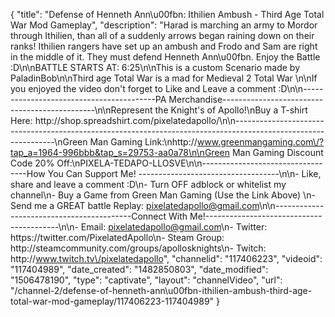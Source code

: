 {
    "title": "Defense of Henneth Ann\u00fbn: Ithilien Ambush - Third Age Total War Mod Gameplay",
    "description": "Harad is marching an army to Mordor through Ithilien, than all of a suddenly arrows began raining down on their ranks!  Ithilien rangers have set up an ambush and Frodo and Sam are right in the middle of it.  They must defend Henneth Ann\u00fbn.  Enjoy the Battle :D\n\nBATTLE STARTS AT: 6:25\n\nThis is a custom Scenario made by PaladinBob\n\nThird age Total War is a mad for Medieval 2 Total War \n\nIf you enjoyed the video don't forget to Like and Leave a comment :D\n\n-----------------------------------------PA Merchandise----------------------------------------------\n\nRepresent the Knight's of Apollo!\nBuy a T-shirt Here: http:\/\/shop.spreadshirt.com\/pixelatedapollo\/\n\n---------------------------------------------------------------------------------------------------------------\nGreen Man Gaming Link:\nhttp:\/\/www.greenmangaming.com\/?tap_a=1964-996bbb&tap_s=29753-aa0a78\n\nGreen Man Gaming Discount Code 20% Off:\nPIXELA-TEDAPO-LLOSVE\n\n----------------------------------How You Can Support Me! -----------------------------------\n\n- Like, share and leave a comment :D\n- Turn OFF adblock or whitelist my channel\n- Buy a Game from Green Man Gaming (Use the Link Above) \n- Send me a GREAT battle Replay: pixelatedapollo@gmail.com\n\n------------------------------------------Connect With Me!-----------------------------------------\n\n- Email: pixelatedapollo@gmail.com\n- Twitter: https:\/\/twitter.com\/PixelatedApollo\n- Steam Group:  http:\/\/steamcommunity.com\/groups\/apollosknights\n- Twitch: http:\/\/www.twitch.tv\/pixelatedapollo",
    "channelid": "117406223",
    "videoid": "117404989",
    "date_created": "1482850803",
    "date_modified": "1506478190",
    "type": "captivate",
    "layout": "channelVideo",
    "url": "\/channel-2\/defense-of-henneth-ann\u00fbn-ithilien-ambush-third-age-total-war-mod-gameplay\/117406223-117404989"
}